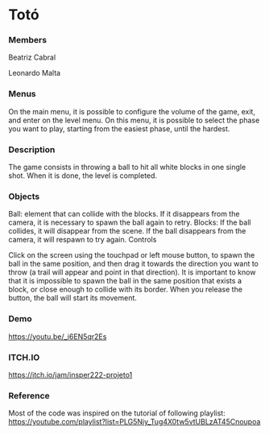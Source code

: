 # Totó

### Members
Beatriz Cabral

Leonardo Malta

### Menus

On the main menu, it is possible to configure the volume of the game, exit, and enter on the level menu. On this menu, it is possible to select the phase you want to play, starting from the easiest phase, until the hardest.

### Description

The game consists in throwing a ball to hit all white blocks in one single shot. When it is done, the level is completed.

### Objects

Ball: element that can collide with the blocks. If it disappears from the camera, it is necessary to spawn the ball again to retry.
Blocks: If the ball collides, it will disappear from the scene. If the ball disappears from the camera, it will respawn to try again. 
Controls

Click on the screen using the touchpad or left mouse button, to spawn the ball in the same position, and then drag it towards the direction you want to throw (a trail will appear and point in that direction). It is important to know that it is impossible to spawn the ball in the same position that exists a block, or close enough to collide with its border. When you release the button, the ball will start its movement.

### Demo
https://youtu.be/_i6EN5qr2Es

### ITCH.IO
https://itch.io/jam/insper222-projeto1

### Reference
Most of the code was inspired on the tutorial of following playlist: https://youtube.com/playlist?list=PLG5Njy_Tug4X0tw5vtUBLzAT45Cnoupoa

